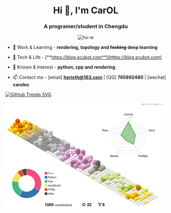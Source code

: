 <h1 align="center">Hi 👋, I'm CarOL</h1>
<h3 align="center">A programer/student in Chengdu</h3>


<p align="center"> <img src="https://komarev.com/ghpvc/?username=hx-w&label=Profile%20views&color=0e75b6&style=flat" alt="hx-w" /> </p>


- 🌱 Work & Learning - **rendering, topology and ~~fxxking~~ deep learning**

- 📝 Tech & Life - [**https://blog.scubot.com**](https://blog.scubot.com)

- 💬 Known & Interest - **python, cpp and rendering**

- 📫 Contact me - [email] **herixth@163.com** | [QQ] **765892480** | [wechat] **carolnc**



[![GitHub Trends SVG](https://api.githubtrends.io/user/svg/hx-w/repos?time_range=one_year&include_private=True&theme=classic)](https://githubtrends.io)


![](./profile-3d-contrib/profile-season-animate.svg)
